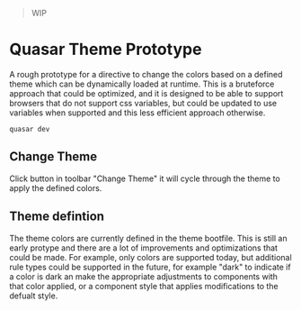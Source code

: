 > WIP
# Quasar Theme Prototype
A rough prototype for a directive to change the colors based on a defined theme which can be dynamically loaded at runtime.  This is a bruteforce approach that could be optimized, and it is designed to be able to support browsers that do not support css variables, but could be updated to use variables when supported and this less efficient approach otherwise.

```
quasar dev
```

## Change Theme
Click button in toolbar "Change Theme" it will cycle through the theme to apply the defined colors.

## Theme defintion
The theme colors are currently defined in the theme bootfile.  This is still an early protype and there are a lot of improvements and optimizations that could be made.  For example, only colors are supported today, but additional rule types could be supported in the future, for example "dark" to indicate if a color is dark an make the appropriate adjustments to components with that color applied, or a component style that applies modifications to the defualt style.

